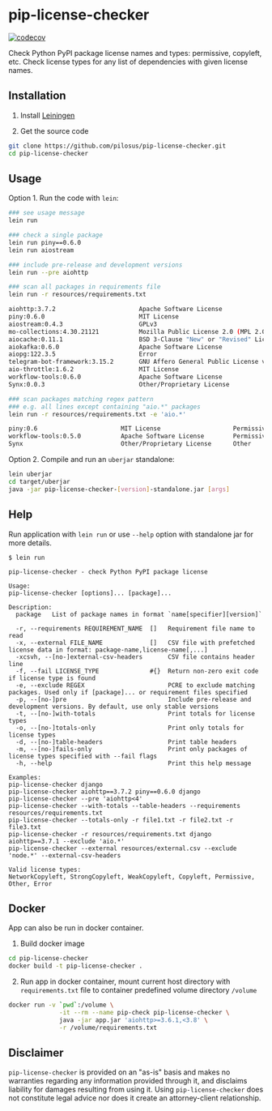 # pip-license-checker

[![codecov](https://codecov.io/gh/pilosus/pip-license-checker/branch/main/graph/badge.svg?token=MXN6PDETET)](https://codecov.io/gh/pilosus/pip-license-checker)

Check Python PyPI package license names and types: permissive, copyleft, etc.
Check license types for any list of dependencies with given license names.

## Installation

1. Install [Leiningen](https://leiningen.org/)

2. Get the source code

```bash
git clone https://github.com/pilosus/pip-license-checker.git
cd pip-license-checker
```

## Usage

Option 1. Run the code with ``lein``:

```bash
### see usage message
lein run

### check a single package
lein run piny==0.6.0
lein run aiostream

### include pre-release and development versions
lein run --pre aiohttp

### scan all packages in requirements file
lein run -r resources/requirements.txt

aiohttp:3.7.2                       Apache Software License                                 Permissive
piny:0.6.0                          MIT License                                             Permissive
aiostream:0.4.3                     GPLv3                                                   StrongCopyleft
mo-collections:4.30.21121           Mozilla Public License 2.0 (MPL 2.0)                    WeakCopyleft
aiocache:0.11.1                     BSD 3-Clause "New" or "Revised" License                 Permissive
aiokafka:0.6.0                      Apache Software License                                 Permissive
aiopg:122.3.5                       Error                                                   Error
telegram-bot-framework:3.15.2       GNU Affero General Public License v3 or later (AGPLv3+) NetworkCopyleft
aio-throttle:1.6.2                  MIT License                                             Permissive
workflow-tools:0.6.0                Apache Software License                                 Permissive
Synx:0.0.3                          Other/Proprietary License                               Other

### scan packages matching regex pattern
### e.g. all lines except containing "aio.*" packages
lein run -r resources/requirements.txt -e 'aio.*'

piny:0.6                       MIT License                    Permissive
workflow-tools:0.5.0           Apache Software License        Permissive
Synx                           Other/Proprietary License      Other
```

Option 2. Compile and run an ``uberjar`` standalone:


```bash
lein uberjar
cd target/uberjar
java -jar pip-license-checker-[version]-standalone.jar [args]
```

## Help

Run application with `lein run` or use `--help` option with standalone
jar for more details.

```
$ lein run

pip-license-checker - check Python PyPI package license

Usage:
pip-license-checker [options]... [package]...

Description:
  package	List of package names in format `name[specifier][version]`

  -r, --requirements REQUIREMENT_NAME  []   Requirement file name to read
  -x, --external FILE_NAME             []   CSV file with prefetched license data in format: package-name,license-name[,...]
  -xcsvh, --[no-]external-csv-headers       CSV file contains header line
  -f, --fail LICENSE_TYPE              #{}  Return non-zero exit code if license type is found
  -e, --exclude REGEX                       PCRE to exclude matching packages. Used only if [package]... or requirement files specified
  -p, --[no-]pre                            Include pre-release and development versions. By default, use only stable versions
  -t, --[no-]with-totals                    Print totals for license types
  -o, --[no-]totals-only                    Print only totals for license types
  -d, --[no-]table-headers                  Print table headers
  -m, --[no-]fails-only                     Print only packages of license types specified with --fail flags
  -h, --help                                Print this help message

Examples:
pip-license-checker django
pip-license-checker aiohttp==3.7.2 piny==0.6.0 django
pip-license-checker --pre 'aiohttp<4'
pip-license-checker --with-totals --table-headers --requirements resources/requirements.txt
pip-license-checker --totals-only -r file1.txt -r file2.txt -r file3.txt
pip-license-checker -r resources/requirements.txt django aiohttp==3.7.1 --exclude 'aio.*'
pip-license-checker --external resources/external.csv --exclude 'node.*' --external-csv-headers

Valid license types:
NetworkCopyleft, StrongCopyleft, WeakCopyleft, Copyleft, Permissive, Other, Error
```

## Docker

App can also be run in docker container.

1. Build docker image

```bash
cd pip-license-checker
docker build -t pip-license-checker .
```

2. Run app in docker container, mount current host directory with
``requirements.txt`` file to container predefined volume directory
``/volume``

```bash
docker run -v `pwd`:/volume \
              -it --rm --name pip-check pip-license-checker \
              java -jar app.jar 'aiohttp>=3.6.1,<3.8' \
              -r /volume/requirements.txt
```

## Disclaimer

``pip-license-checker`` is provided on an "as-is" basis and makes no
warranties regarding any information provided through it, and
disclaims liability for damages resulting from using it. Using
``pip-license-checker`` does not constitute legal advice nor does it
create an attorney-client relationship.
